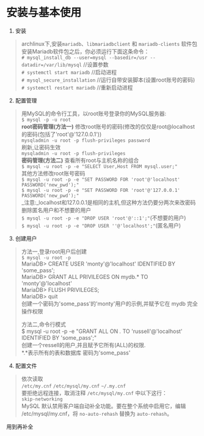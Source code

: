 # 安装与基本使用 #
1. 安装
> archlinux下,安装`mariadb`、`libmariadbclient` 和 `mariadb-clients` 软件包  
> 安装Mariadb软件包之后，你必须运行下面这条命令：  
> `# mysql_install_db --user=mysql --basedir=/usr --datadir=/var/lib/mysql` //设置参数  
> `# systemctl start mariadb` //启动进程  
> `# mysql_secure_installation` //运行自带安装脚本(设置root账号的密码)  
> `# systemctl restart mariadb` //重新启动进程

2. 配置管理
> 用MySQL的命令行工具，以root账号登录你的MySQL服务器:  
> `$ mysql -p -u root`  
> __root密码管理(方法一)__
> 修改root账号的密码(修改的仅仅是root@localhost的密码(包括了'root'@'127.0.0.1'))  
> `mysqladmin -u root -p flush-privileges password`  
> 刷新,让密码生效  
> `mysqladmin -u root -p flush-privileges`  
> __密码管理(方法二)__
> 查看所有root与主机名称的组合  
> `$ mysql -u root -p -e "SELECT User,Host FROM mysql.user;"`  
> 其他方法修改root账号密码  
> `$ mysql -u root -p -e "SET PASSWORD FOR 'root'@'localhost' PASSWORD('new_pwd');"`  
> `$ mysql -u root -p -e "SET PASSWORD FOR 'root'@'127.0.0.1' PASSWORD('new_pwd');"`  
> _注意:_localhost和127.0.0.1是相同的主机,但这种方法仍要分两次来改密码  
> 删除匿名用户和不想要的用户  
> `$ mysql -u root -p -e "DROP USER 'root'@'::1';"`(不想要的用户)  
> `$ mysql -u root -p -e "DROP USER ''@'localhost';"`(匿名用户)  

3. 创建用户
> 方法一,登录root用户后创建  
> `$ mysql -u root -p`  
> MariaDB> CREATE USER 'monty'@'localhost' IDENTIFIED BY 'some_pass';  
> MariaDB> GRANT ALL PRIVILEGES ON mydb.* TO 'monty'@'localhost'  
> MariaDB> FLUSH PRIVILEGES;  
> MariaDB> quit  
> 创建一个密码为'some_pass'的'monty'用户的示例,并赋予它在 mydb 完全操作权限  
>   
> 方法二,命令行模式  
> $ mysql -u root -p -e "GRANT ALL ON *.* TO 'russell'@'localhost' IDENTIFIED BY 'some_pass';"  
> 创建一个ressell的用户,并且赋予它所有(ALL)的权限.  
> *.*表示所有的表和数据库
> 密码为'some_pass'

4. 配置文件
> 依次读取  
> `/etc/my.cnf` `/etc/mysql/my.cnf` `~/.my.cnf`  
> 要拒绝远程连接，取消注释 `/etc/mysql/my.cnf` 中以下这行：  
> `skip-networking`  
> MySQL 默认禁用客户端自动补全功能。要在整个系统中启用它，编辑 /etc/mysql/my.cnf，将 `no-auto-rehash` 替换为 `auto-rehash`。  

用到再补全


